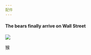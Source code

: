 ```yaml
---
配件
---
```


#### The bears finally arrive on Wall Street
![](https://ca33f332e2199349c49c-dc74b5af55c9b2a1bd8891aa9e8701fc.ssl.cf1.rackcdn.com/maintenance/comics-bg.png)

猴
